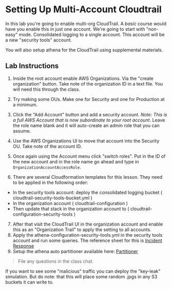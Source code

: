 # Setting Up Multi-Account Cloudtrail

In this lab you're going to enable multi-org CloudTrail.  A _basic_ course would have you enable this in just one account.  We're going to start with "non-easy" mode.  Consolidated logging to a single account.  This account will be a new "security tools" account.

You will also setup athena for the CloudTrail using supplemental materials.

## Lab Instructions

1. Inside the root account enable AWS Organizations.  Via the "create organization" button.  Take note of the organization ID in a text file.  You will need this through the class.

2. Try making some OUs.  Make one for Security and one for Production at a minimum.

3. Click the "Add Account" button and add a security account.  _Note: This is a full AWS Account that is now subordinate to your root account_.  Leave the role name blank and it will auto-create an admin role that you can assume.

4. Use the AWS Organizations UI to move that account into the Security OU.  Take note of the account ID.

5. Once again using the Account menu click "switch roles".  Put in the ID of the new account and in the role name go ahead and type in `OrganizationAccountAccessRole`.

6. There are several Cloudformation templates for this lesson.  They need to be applied in the following order:
* In the security tools account: deploy the consolidated logging bucket ( cloudtrail-security-tools-bucket.yml )
* In the organization account ( cloudtrail-configuration )
* Then update that stack in the organization account to ( cloudtrail-configuration-security-tools )

7. After that visit the CloudTrail UI in the organization account and enable this as an "Organization Trail" to apply the setting to all accounts.
8. Apply the athena-configuration-security-tools.yml in the security tools account and run some queries.  The reference sheet for this is [Incident Response](https://docs.google.com/document/d/1h3LtDswLAFypfeWhlppu2qhWa1FbRMdbubrddM3Z1Bs/edit?usp=sharing)
9. Setup the athena auto partitioner available here: [Partitioner](https://github.com/duo-labs/cloudtrail-partitioner)

> File any questions in the class chat.  

If you want to see some "malicious" traffic you can deploy the "key-leak" simulation.  But do note: that this will place some random .jpgs in any S3 buckets it can write to.